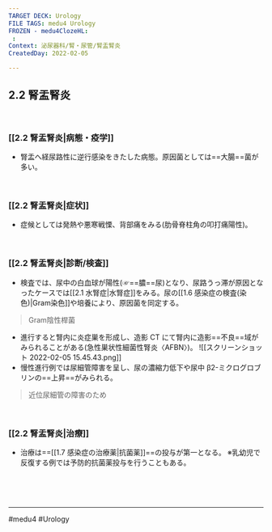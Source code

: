 ```yaml
---
TARGET DECK: Urology
FILE TAGS: medu4 Urology
FROZEN - medu4ClozeHL:
 : 
Context: 泌尿器科/腎・尿管/腎盂腎炎
CreatedDay: 2022-02-05

---
```


## 2.2 腎盂腎炎

<br>

### [[2.2 腎盂腎炎|病態・疫学]]
* 腎盂へ経尿路性に逆行感染をきたした病態。原因菌としては==大腸==菌が多い。
<!--ID: 1644300119266-->


<br>

### [[2.2 腎盂腎炎|症状]]
* 症候としては発熱や悪寒戦慄、背部痛をみる(肋骨脊柱角の叩打痛陽性)。

<br>

### [[2.2 腎盂腎炎|診断/検査]]
* 検査では、尿中の白血球が陽性(☞==膿==尿)となり、尿路うっ滞が原因となったケースでは[[2.1 水腎症|水腎症]]をみる。尿の[[1.6 感染症の検査(染色)|Gram染色]]や培養により、原因菌を同定する。
>Gram陰性桿菌
* 進行すると腎内に炎症巣を形成し、造影 CT にて腎内に造影==不良==域がみられることがある(急性巣状性細菌性腎炎〈AFBN〉)。
![[スクリーンショット 2022-02-05 15.45.43.png]]
* 慢性進行例では尿細管障害を呈し、尿の濃縮力低下や尿中 β2-ミクログロブリンの==上昇==がみられる。
>近位尿細管の障害のため
<!--ID: 1644300119274-->



<br>

### [[2.2 腎盂腎炎|治療]]
* 治療は==[[1.7 感染症の治療薬|抗菌薬]]==の投与が第一となる。
※乳幼児で反復する例では予防的抗菌薬投与を行うこともある。
<!--ID: 1658991814088-->





<br><br><br>

---
#medu4 #Urology 